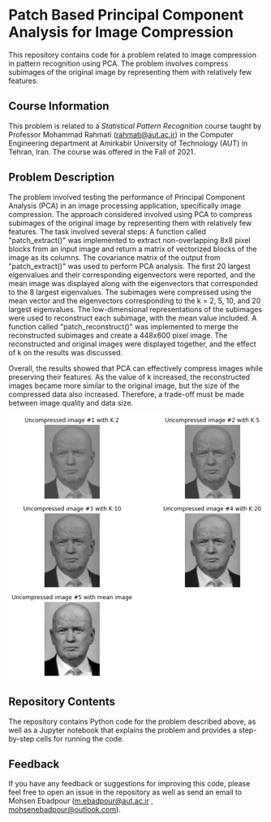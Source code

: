 # Patch Based Principal Component Analysis for Image Compression
This repository contains code for a problem related to image compression in pattern recognition using PCA. The problem involves compress subimages of the original image by representing them with relatively few features.

## Course Information

This problem is related to a *Statistical Pattern Recognition* course taught by Professor Mohammad Rahmati (<rahmati@aut.ac.ir>) in the Computer Engineering department at Amirkabir University of Technology (AUT) in Tehran, Iran. The course was offered in the Fall of 2021.

## Problem Description

The problem involved testing the performance of Principal Component Analysis (PCA) in an image processing application, specifically image compression. The approach considered involved using PCA to compress subimages of the original image by representing them with relatively few features. The task involved several steps:
A function called "patch_extract()" was implemented to extract non-overlapping 8x8 pixel blocks from an input image and return a matrix of vectorized blocks of the image as its columns.
The covariance matrix of the output from "patch_extract()" was used to perform PCA analysis. The first 20 largest eigenvalues and their corresponding eigenvectors were reported, and the mean image was displayed along with the eigenvectors that corresponded to the 8 largest eigenvalues.
The subimages were compressed using the mean vector and the eigenvectors corresponding to the k = 2, 5, 10, and 20 largest eigenvalues.
The low-dimensional representations of the subimages were used to reconstruct each subimage, with the mean value included.
A function called "patch_reconstruct()" was implemented to merge the reconstructed subimages and create a 448x600 pixel image. The reconstructed and original images were displayed together, and the effect of k on the results was discussed.

Overall, the results showed that PCA can effectively compress images while preserving their features. As the value of k increased, the reconstructed images became more similar to the original image, but the size of the compressed data also increased. Therefore, a trade-off must be made between image quality and data size.


![Output](/output.png)


## Repository Contents

The repository contains Python code for the problem described above, as well as a Jupyter notebook that explains the problem and provides a step-by-step cells for running the code.

## Feedback

If you have any feedback or suggestions for improving this code, please feel free to open an issue in the repository as well as send an email to Mohsen Ebadpour (<m.ebadpour@aut.ac.ir> , <mohsenebadpour@outlook.com>).

